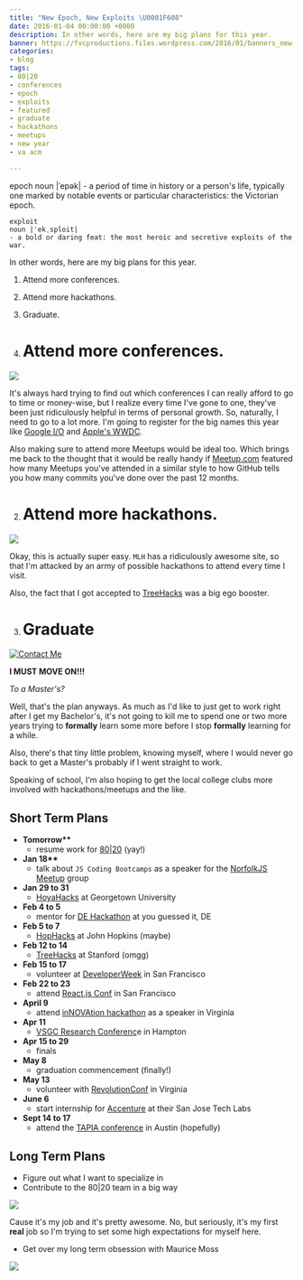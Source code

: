 ```yaml
---
title: "New Epoch, New Exploits \U0001F608"
date: 2016-01-04 00:00:00 +0000
description: In other words, here are my big plans for this year.
banner: https://fvcproductions.files.wordpress.com/2016/01/banners_new-001.jpeg
categories:
- blog
tags:
- 80|20
- conferences
- epoch
- exploits
- featured
- graduate
- hackathons
- meetups
- new year
- va acm

---
```

epoch
    noun |ˈepək|
    - a period of time in history or a person's life, typically one marked by notable events or particular characteristics: the Victorian epoch.

    exploit
    noun |ˈekˌsploit|
    - a bold or daring feat: the most heroic and secretive exploits of the war.

In other words, here are my big plans for this year.

1. Attend more conferences.
2. Attend more hackathons.
3. Graduate.

4. # Attend more conferences.

![](//tech.m6web.fr/images/posts/reactconf/reactconf.png)

It's always hard trying to find out which conferences I can really afford to go to time or money-wise, but I realize every time I've gone to one, they've been just ridiculously helpful in terms of personal growth. So, naturally, I need to go to a lot more. I'm going to register for the big names this year like [Google I/O](//events.google.com/io2015/) and [Apple's WWDC](//developer.apple.com/wwdc/).

Also making sure to attend more Meetups would be ideal too. Which brings me back to the thought that it would be really handy if [Meetup.com](//Meetup.com) featured how many Meetups you've attended in a similar style to how GitHub tells you how many commits you've done over the past 12 months.

2. # Attend more hackathons.

![](//pbs.twimg.com/profile_banners/2540497273/1446852280/1500x500)

Okay, this is actually super easy. `MLH` has a ridiculously awesome site, so that I'm attacked by an army of possible hackathons to attend every time I visit.

Also, the fact that I got accepted to [TreeHacks](//treehacks.com) was a big ego booster.

3. # Graduate

[![Contact
Me](//fvcproductions.files.wordpress.com/2015/11/desktop-working.jpg)](//fvcproductions.files.wordpress.com/2015/11/desktop-working.jpg)

**I MUST MOVE ON!!!**

_To a Master's?_

Well, that's the plan anyways. As much as I'd like to just get to work right after I get my Bachelor's, it's not going to kill me to spend one or two more years trying to **formally** learn some more before I stop **formally** learning for a while.

Also, there's that tiny little problem, knowing myself, where I would never go back to get a Master's probably if I went straight to work.

Speaking of school, I'm also hoping to get the local college clubs more involved with hackathons/meetups and the like.

## Short Term Plans

* **Tomorrow\*\***
  * resume work for [80|20](//8020.co) (yay!)
* **Jan 18\*\***
  * talk about `JS Coding Bootcamps` as a speaker for the [NorfolkJS Meetup](//norfolkjs.org) group
* **Jan 29 to 31**
  * [HoyaHacks](//hoyahacks.com) at Georgetown University
* **Feb 4 to 5**
  * mentor for [DE Hackathon](//hackathon.dominionenterprises.com/) at you guessed it, DE
* **Feb 5 to 7**
  * [HopHacks](//hophacks.com) at John Hopkins (maybe)
* **Feb 12 to 14**
  * [TreeHacks](//treehacks.com) at Stanford (omgg)
* **Feb 15 to 17**
  * volunteer at [DeveloperWeek](//www.developerweek.com/) in San Francisco
* **Feb 22 to 23**
  * attend [React.js Conf](//conf.reactjs.com/) in San Francisco
* **April 9**
  * attend [inNOVAtion hackathon](//www.novahackathon.org/) as a speaker in Virginia
* **Apr 11**
  * [VSGC Research Conferenc](//www.vsgc.odu.edu/src/)e in Hampton
* **Apr 15 to 29**
  * finals
* **May 8**
  * graduation commencement (finally!)
* **May 13**
  * volunteer with [RevolutionConf](//revolutionconf.com) in Virginia
* **June 6**
  * start internship for [Accenture](//accenture.com) at their San Jose Tech Labs
* **Sept 14 to 17**
  * attend the [TAPIA conference](//tapiaconference.org/) in Austin (hopefully)

## Long Term Plans

* Figure out what I want to specialize in
* Contribute to the 80|20 team in a big way

![](//i.imgur.com/HPF7tPV.jpg)

Cause it's my job and it's pretty awesome. No, but seriously, it's my first **real** job so I'm trying to set some high expectations for myself here.

* Get over my long term obsession with Maurice Moss

![](//i.giphy.com/1C8bHHJturSx2.gif)
